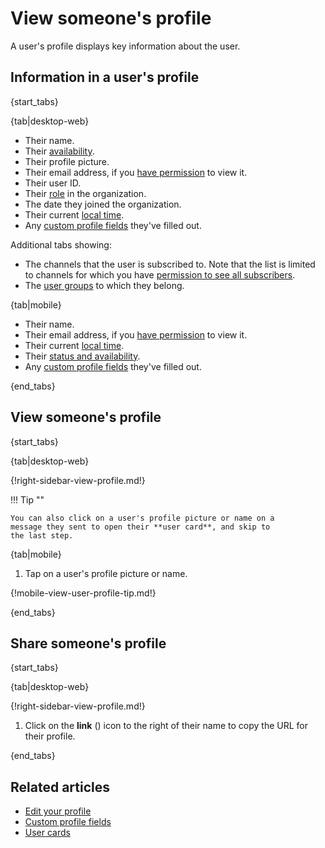 # View someone's profile

A user's profile displays key information about the user.

## Information in a user's profile

{start_tabs}

{tab|desktop-web}

- Their name.
- Their [availability](/help/status-and-availability#availability).
- Their profile picture.
- Their email address, if you [have
  permission](/help/configure-email-visibility) to view it.
- Their user ID.
- Their [role](/help/user-roles) in the organization.
- The date they joined the organization.
- Their current [local time](/help/change-your-timezone).
- Any [custom profile fields](/help/custom-profile-fields) they've filled out.

Additional tabs showing:

- The channels that the user is subscribed to. Note that the list is limited to
  channels for which you have [permission to see all
  subscribers](/help/channel-permissions).
- The [user groups](/help/user-groups) to which they belong.

{tab|mobile}

- Their name.
- Their email address, if you [have
  permission](/help/configure-email-visibility) to view it.
- Their current [local time](/help/change-your-timezone).
- Their [status and availability](/help/status-and-availability).
- Any [custom profile fields](/help/custom-profile-fields) they've filled out.

{end_tabs}

## View someone's profile

{start_tabs}

{tab|desktop-web}

{!right-sidebar-view-profile.md!}

!!! Tip ""

    You can also click on a user's profile picture or name on a
    message they sent to open their **user card**, and skip to
    the last step.

{tab|mobile}

1. Tap on a user's profile picture or name.

{!mobile-view-user-profile-tip.md!}

{end_tabs}

## Share someone's profile

{start_tabs}

{tab|desktop-web}

{!right-sidebar-view-profile.md!}

1. Click on the **link** (<i class="zulip-icon zulip-icon-link"></i>)
   icon to the right of their name to copy the URL for their profile.

{end_tabs}

## Related articles

* [Edit your profile](/help/edit-your-profile)
* [Custom profile fields](/help/custom-profile-fields)
* [User cards](/help/user-cards)
